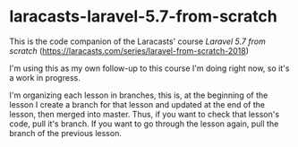 # laracasts-laravel-5.7-from-scratch

This is the code companion of the Laracasts' course *Laravel 5.7 from scratch* (https://laracasts.com/series/laravel-from-scratch-2018)

I'm using this as my own follow-up to this course I'm doing right now, so it's a work in progress.

I'm organizing each lesson in branches, this is, at the beginning of the lesson I create a branch for that lesson and updated at the end of the lesson, then merged into master. Thus, if you want to check that lesson's code, pull it's branch. If you want to go through the lesson again, pull the branch of the previous lesson.
